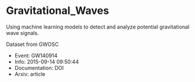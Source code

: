 # Gravitational_Waves
Using machine learning models to detect and analyze potential gravitational wave signals.

Dataset from GWOSC

- Event: GW140914
- Info: 2015-09-14 09:50:44
- Documentation: DOI
- Arxiv: article
